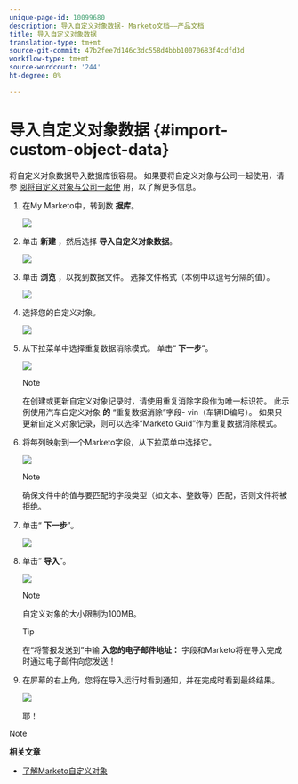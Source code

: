 ```yaml
---
unique-page-id: 10099680
description: 导入自定义对象数据- Marketo文档——产品文档
title: 导入自定义对象数据
translation-type: tm+mt
source-git-commit: 47b2fee7d146c3dc558d4bbb10070683f4cdfd3d
workflow-type: tm+mt
source-wordcount: '244'
ht-degree: 0%

---
```



# 导入自定义对象数据 {#import-custom-object-data}

将自定义对象数据导入数据库很容易。 如果要将自定义对象与公司一起使用，请参 [阅将自定义对象与公司一起使](http://docs.marketo.com/display/DOCS/Understanding+Marketo+Custom+Objects#UnderstandingMarketoCustomObjects-customcompanyUsingCustomObjectswithCompanies) 用，以了解更多信息。

1. 在My Marketo中，转到数 **据库**。

   ![](assets/db-1.png)

1. 单击 **新建** ，然后选择 **导入自定义对象数据**。

   ![](assets/image2016-4-7-10-6-54.png)

1. 单击 **浏览** ，以找到数据文件。 选择文件格式（本例中以逗号分隔的值）。

   ![](assets/image2016-4-13-14-3a21-3a53.png)

1. 选择您的自定义对象。

   ![](assets/image2016-4-13-14-3a24-3a54.png)

1. 从下拉菜单中选择重复数据消除模式。 单击“ **下一步**”。

   ![](assets/image2016-4-13-14-3a28-3a7.png)

   >[!NOTE]
   >
   >在创建或更新自定义对象记录时，请使用重复消除字段作为唯一标识符。 此示例使用汽车自定义对象 **的** “重复数据消除”字段- vin（车辆ID编号）。 如果只更新自定义对象记录，则可以选择“Marketo Guid”作为重复数据消除模式。

1. 将每列映射到一个Marketo字段，从下拉菜单中选择它。

   ![](assets/image2016-4-13-14-3a36-3a57.png)

   >[!NOTE]
   >
   >确保文件中的值与要匹配的字段类型（如文本、整数等）匹配，否则文件将被拒绝。

1. 单击“ **下一步**”。

   ![](assets/image2016-4-13-14-3a38-3a41.png)

1. 单击“ **导入**”。

   ![](assets/image2016-4-7-13-3a15-3a9.png)

   >[!NOTE]
   >
   >自定义对象的大小限制为100MB。

   >[!TIP]
   >
   >在“将警报发送到”中输 **入您的电子邮件地址：** 字段和Marketo将在导入完成时通过电子邮件向您发送！

1. 在屏幕的右上角，您将在导入运行时看到通知，并在完成时看到最终结果。

   ![](assets/image2016-4-13-14-3a41-3a1.png)

   耶！

>[!NOTE]
>
>**相关文章**
>
>* [了解Marketo自定义对象](understanding-marketo-custom-objects.md)

>



